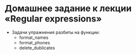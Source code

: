 # Домашнее задание к лекции «Regular expressions»
- Задачи упражнения разбиты на функции:
	+ format_names
	+ format_phones
	+ delete_dublicates